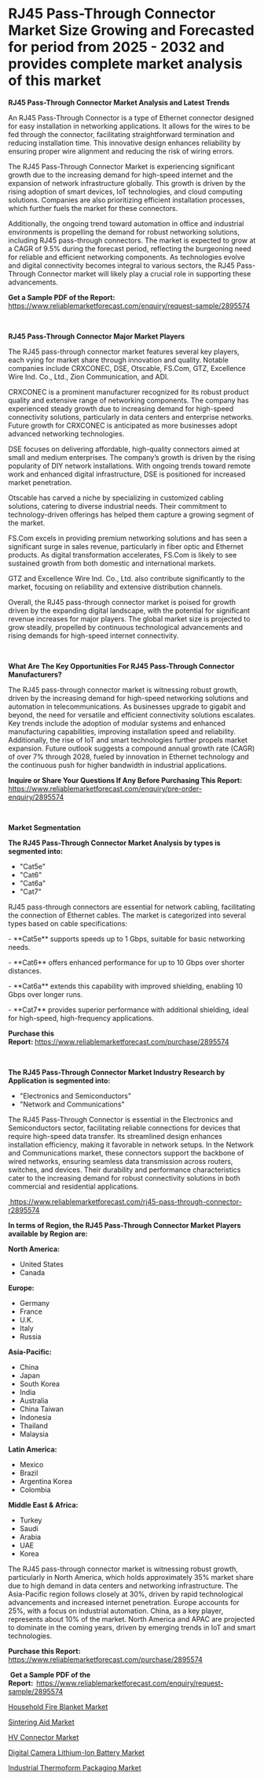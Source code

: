 <p><h1>RJ45 Pass-Through Connector Market Size Growing and Forecasted for period from 2025 - 2032 and provides complete market analysis of this market</h1></p><p><strong>RJ45 Pass-Through Connector Market Analysis and Latest Trends</strong></p>
<p><p>An RJ45 Pass-Through Connector is a type of Ethernet connector designed for easy installation in networking applications. It allows for the wires to be fed through the connector, facilitating straightforward termination and reducing installation time. This innovative design enhances reliability by ensuring proper wire alignment and reducing the risk of wiring errors. </p><p>The RJ45 Pass-Through Connector Market is experiencing significant growth due to the increasing demand for high-speed internet and the expansion of network infrastructure globally. This growth is driven by the rising adoption of smart devices, IoT technologies, and cloud computing solutions. Companies are also prioritizing efficient installation processes, which further fuels the market for these connectors. </p><p>Additionally, the ongoing trend toward automation in office and industrial environments is propelling the demand for robust networking solutions, including RJ45 pass-through connectors. The market is expected to grow at a CAGR of 9.5% during the forecast period, reflecting the burgeoning need for reliable and efficient networking components. As technologies evolve and digital connectivity becomes integral to various sectors, the RJ45 Pass-Through Connector market will likely play a crucial role in supporting these advancements.</p></p>
<p><strong>Get a Sample PDF of the Report:&nbsp;</strong> <a href="https://www.reliablemarketforecast.com/enquiry/request-sample/2895574?utm_campaign=1899&utm_medium=2&utm_source=Github&utm_content=ia&utm_term=15032025&utm_id=rj45-pass-through-connector">https://www.reliablemarketforecast.com/enquiry/request-sample/2895574</a></p>
<p>&nbsp;</p>
<p><strong>RJ45 Pass-Through Connector Major Market Players</strong></p>
<p><p>The RJ45 pass-through connector market features several key players, each vying for market share through innovation and quality. Notable companies include CRXCONEC, DSE, Otscable, FS.Com, GTZ, Excellence Wire Ind. Co., Ltd., Zion Communication, and ADI.</p><p>CRXCONEC is a prominent manufacturer recognized for its robust product quality and extensive range of networking components. The company has experienced steady growth due to increasing demand for high-speed connectivity solutions, particularly in data centers and enterprise networks. Future growth for CRXCONEC is anticipated as more businesses adopt advanced networking technologies.</p><p>DSE focuses on delivering affordable, high-quality connectors aimed at small and medium enterprises. The company’s growth is driven by the rising popularity of DIY network installations. With ongoing trends toward remote work and enhanced digital infrastructure, DSE is positioned for increased market penetration.</p><p>Otscable has carved a niche by specializing in customized cabling solutions, catering to diverse industrial needs. Their commitment to technology-driven offerings has helped them capture a growing segment of the market.</p><p>FS.Com excels in providing premium networking solutions and has seen a significant surge in sales revenue, particularly in fiber optic and Ethernet products. As digital transformation accelerates, FS.Com is likely to see sustained growth from both domestic and international markets.</p><p>GTZ and Excellence Wire Ind. Co., Ltd. also contribute significantly to the market, focusing on reliability and extensive distribution channels.</p><p>Overall, the RJ45 pass-through connector market is poised for growth driven by the expanding digital landscape, with the potential for significant revenue increases for major players. The global market size is projected to grow steadily, propelled by continuous technological advancements and rising demands for high-speed internet connectivity.</p></p>
<p>&nbsp;</p>
<p><strong>What Are The Key Opportunities For RJ45 Pass-Through Connector Manufacturers?</strong></p>
<p><p>The RJ45 pass-through connector market is witnessing robust growth, driven by the increasing demand for high-speed networking solutions and automation in telecommunications. As businesses upgrade to gigabit and beyond, the need for versatile and efficient connectivity solutions escalates. Key trends include the adoption of modular systems and enhanced manufacturing capabilities, improving installation speed and reliability. Additionally, the rise of IoT and smart technologies further propels market expansion. Future outlook suggests a compound annual growth rate (CAGR) of over 7% through 2028, fueled by innovation in Ethernet technology and the continuous push for higher bandwidth in industrial applications.</p></p>
<p><strong>Inquire or Share Your Questions If Any Before Purchasing This Report:</strong> <a href="https://www.reliablemarketforecast.com/enquiry/pre-order-enquiry/2895574?utm_campaign=1899&utm_medium=2&utm_source=Github&utm_content=ia&utm_term=15032025&utm_id=rj45-pass-through-connector">https://www.reliablemarketforecast.com/enquiry/pre-order-enquiry/2895574</a></p>
<p>&nbsp;</p>
<p><strong>Market Segmentation</strong></p>
<p><strong>The RJ45 Pass-Through Connector Market Analysis by types is segmented into:</strong></p>
<p><ul><li>"Cat5e"</li><li>"Cat6"</li><li>"Cat6a"</li><li>"Cat7"</li></ul></p>
<p><p>RJ45 pass-through connectors are essential for network cabling, facilitating the connection of Ethernet cables. The market is categorized into several types based on cable specifications: </p><p>- **Cat5e** supports speeds up to 1 Gbps, suitable for basic networking needs. </p><p>- **Cat6** offers enhanced performance for up to 10 Gbps over shorter distances. </p><p>- **Cat6a** extends this capability with improved shielding, enabling 10 Gbps over longer runs. </p><p>- **Cat7** provides superior performance with additional shielding, ideal for high-speed, high-frequency applications.</p></p>
<p><strong>Purchase this Report:&nbsp;</strong><a href="https://www.reliablemarketforecast.com/purchase/2895574?utm_campaign=1899&utm_medium=2&utm_source=Github&utm_content=ia&utm_term=15032025&utm_id=rj45-pass-through-connector">https://www.reliablemarketforecast.com/purchase/2895574</a></p>
<p>&nbsp;</p>
<p><strong>The RJ45 Pass-Through Connector Market Industry Research by Application is segmented into:</strong></p>
<p><ul><li>"Electronics and Semiconductors"</li><li>"Network and Communications"</li></ul></p>
<p><p>The RJ45 Pass-Through Connector is essential in the Electronics and Semiconductors sector, facilitating reliable connections for devices that require high-speed data transfer. Its streamlined design enhances installation efficiency, making it favorable in network setups. In the Network and Communications market, these connectors support the backbone of wired networks, ensuring seamless data transmission across routers, switches, and devices. Their durability and performance characteristics cater to the increasing demand for robust connectivity solutions in both commercial and residential applications.</p></p>
<p><a href="https://www.reliablemarketforecast.com/rj45-pass-through-connector-r2895574?utm_campaign=1899&utm_medium=2&utm_source=Github&utm_content=ia&utm_term=15032025&utm_id=rj45-pass-through-connector">&nbsp;https://www.reliablemarketforecast.com/rj45-pass-through-connector-r2895574</a></p>
<p><strong>In terms of Region, the RJ45 Pass-Through Connector Market Players available by Region are:</strong></p>
<p>
    <p> <strong> North America: </strong>
        <ul>
            <li>United States</li>
            <li>Canada</li>
        </ul>
        </p> 
    <p> <strong> Europe: </strong>
        <ul>
            <li>Germany</li>
            <li>France</li>
            <li>U.K.</li>
            <li>Italy</li>
            <li>Russia</li>
        </ul>
        </p> 
    <p> <strong> Asia-Pacific: </strong>
        <ul>
            <li>China</li>
            <li>Japan</li>
            <li>South Korea</li>
            <li>India</li>
            <li>Australia</li>
            <li>China Taiwan</li>
            <li>Indonesia</li>
            <li>Thailand</li>
            <li>Malaysia</li>
        </ul>
        </p> 
    <p> <strong> Latin America: </strong>
        <ul>
            <li>Mexico</li>
            <li>Brazil</li>
            <li>Argentina Korea</li>
            <li>Colombia</li>
        </ul>
        </p> 
    <p> <strong> Middle East & Africa: </strong>
        <ul>
            <li>Turkey</li>
            <li>Saudi</li>
            <li>Arabia</li>
            <li>UAE</li>
            <li>Korea</li>
        </ul>
    </p>
    </p>
<p><p>The RJ45 pass-through connector market is witnessing robust growth, particularly in North America, which holds approximately 35% market share due to high demand in data centers and networking infrastructure. The Asia-Pacific region follows closely at 30%, driven by rapid technological advancements and increased internet penetration. Europe accounts for 25%, with a focus on industrial automation. China, as a key player, represents about 10% of the market. North America and APAC are projected to dominate in the coming years, driven by emerging trends in IoT and smart technologies.</p></p>
<p><strong>Purchase this Report: </strong><a href="https://www.reliablemarketforecast.com/purchase/2895574?utm_campaign=1899&utm_medium=2&utm_source=Github&utm_content=ia&utm_term=15032025&utm_id=rj45-pass-through-connector">https://www.reliablemarketforecast.com/purchase/2895574</a></p>
<p>&nbsp;<strong>Get a Sample PDF of the Report:&nbsp;&nbsp;</strong><a href="https://www.reliablemarketforecast.com/enquiry/request-sample/2895574?utm_campaign=1899&utm_medium=2&utm_source=Github&utm_content=ia&utm_term=15032025&utm_id=rj45-pass-through-connector">https://www.reliablemarketforecast.com/enquiry/request-sample/2895574</a></p>
<p><strong></strong></p>
<p><p><a href="https://github.com/nxauwedaroui2/Market-Research-Report-List-1/blob/main/household-fire-blanket-market.md?utm_campaign=1899&utm_medium=2&utm_source=Github&utm_content=ia&utm_term=15032025&utm_id=rj45-pass-through-connector">Household Fire Blanket Market</a></p><p><a href="https://github.com/iontahoehlct/Market-Research-Report-List-1/blob/main/sintering-aid-market.md?utm_campaign=1899&utm_medium=2&utm_source=Github&utm_content=ia&utm_term=15032025&utm_id=rj45-pass-through-connector">Sintering Aid Market</a></p><p><a href="https://github.com/rogetspate12/Market-Research-Report-List-1/blob/main/hv-connector-market.md?utm_campaign=1899&utm_medium=2&utm_source=Github&utm_content=ia&utm_term=15032025&utm_id=rj45-pass-through-connector">HV Connector Market</a></p><p><a href="https://github.com/drissahrouk/Market-Research-Report-List-1/blob/main/digital-camera-lithium-ion-battery-market.md?utm_campaign=1899&utm_medium=2&utm_source=Github&utm_content=ia&utm_term=15032025&utm_id=rj45-pass-through-connector">Digital Camera Lithium-Ion Battery Market</a></p><p><a href="https://github.com/sahoolipko6f/Market-Research-Report-List-1/blob/main/industrial-thermoform-packaging-market.md?utm_campaign=1899&utm_medium=2&utm_source=Github&utm_content=ia&utm_term=15032025&utm_id=rj45-pass-through-connector">Industrial Thermoform Packaging Market</a></p></p>